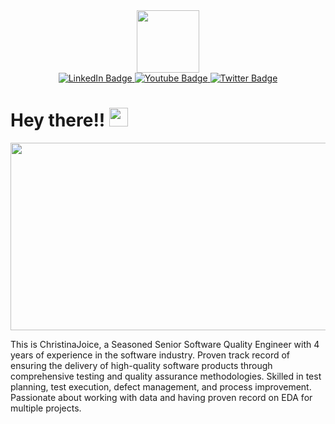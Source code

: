 <div id="header" align="center">
  <img src="https://media.giphy.com/media/LEe5yo2E9Fi3FmuEPK/giphy.gif" width="100"/>
</div>
<div id="badges" align="center">
  <a href="your-linkedin-URL">
    <img src="https://img.shields.io/badge/LinkedIn-blue?style=for-the-badge&logo=linkedin&logoColor=white" alt="LinkedIn Badge"/>
  </a>
  <a href="your-youtube-URL">
    <img src="https://img.shields.io/badge/YouTube-red?style=for-the-badge&logo=youtube&logoColor=white" alt="Youtube Badge"/>
  </a>
  <a href="your-twitter-URL">
    <img src="https://img.shields.io/badge/Twitter-blue?style=for-the-badge&logo=twitter&logoColor=white" alt="Twitter Badge"/>
  </a>
</div>
<div id="profile_view" align="center">
<img src="https://komarev.com/ghpvc/?username=christinajoice&style=flat-square&color=blue" alt=""/>
</div>
<h1>
  Hey there!!
  <img src="https://media.giphy.com/media/hvRJCLFzcasrR4ia7z/giphy.gif" width="30px"/>
</h1>

<div align="center">
  <img src="https://media.giphy.com/media/3oKIPEqDGUULpEU0aQ/giphy.gif" width="600" height="300"/>
</div>

This is ChristinaJoice, a Seasoned Senior Software Quality Engineer with 4 years of experience in the software industry. Proven track record of ensuring the delivery of high-quality software products through comprehensive testing and quality assurance methodologies. Skilled in test planning, test execution, defect management, and process improvement. Passionate about working with data and having proven record on EDA for multiple projects.

<!--
**christinajoice/christinajoice** is a ✨ _special_ ✨ repository because its `README.md` (this file) appears on your GitHub profile.

Here are some ideas to get you started:

- 🔭 I’m currently working on Quality Engineering
- 🌱 I’m currently learning Data science and Machine Learning
- 👯 I’m looking to collaborate on Data relevant stuffs
- 🤔 I’m looking for help with ...
- 💬 Ask me about ...
- 📫 How to reach me: ...
- 😄 Pronouns: ...
- ⚡ Fun fact: ...
-->
